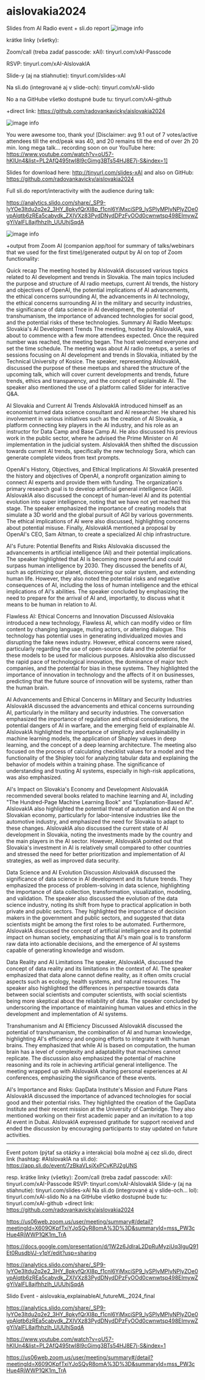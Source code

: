 # aislovakia2024
Slides from AI Radio event + sli.do report
![image info](./final_Advertise_AIslovakIA_photo_prefinal_link.png)

krátke linky (všetky):

Zoom/call (treba zadať passcode: xAI): tinyurl.com/xAI-Passcode

RSVP: tinyurl.com/xAI-AIslovakIA

Slide-y (aj na stiahnutie): tinyurl.com/slides-xAI

Na sli.do (integrované aj v slide-och): tinyurl.com/xAI-slido

No a na GitHube všetko dostupné bude tu: tinyurl.com/xAI-github 

+direct link: https://github.com/radovankavicky/aislovakia2024

![image info](./slido-how-would-you-rate-this-talk-scale-1-10-10-is-awesome-5-is-meh-1-is-worst-talk-ever-but-try-again-fail-again-fail-better.png)

You were awesome too, thank you! [Disclaimer: avg 9.1 out of 7 votes/active attendees till the end/peak was 40, and 20 remains till the end of over 2h 20 min. long mega talk... recording soon on our YouTube here: https://www.youtube.com/watch?v=oU57-hKIUn4&list=PL2AfQ495twI8l9cGimg3BTs54HJ8E7j-S&index=1]

Slides for download here: http://tinyurl.com/slides-xAI and also on GitHub: https://github.com/radovankavicky/aislovakia2024

Full sli.do report/interactivity with the audience during talk: 

https://analytics.slido.com/share/_SP9-lyYOe3Itdu2q2e2_3HY_8pkyfQrXI8p_f1cnl6YiMxciSP9_lySPlyMPlyNPlyZOe0ypAlqtb6zREa5cabydk_ZXIVXz83PydDNydDPzFyOOd0cwnwtsp498EImywZgYiValFL8ajfhhzIh_UUUhjSqdA 

![image info](./slido-how-would-you-rate-this-talk-scale-1-10-10-is-awesome-5-is-meh-1-is-worst-talk-ever-but-try-again-fail-again-fail-better.png)

+output from Zoom AI (companion app/tool for summary of talks/webinars that we used for the first time)/generated output by AI on top of Zoom functionality: 

Quick recap
The meeting hosted by AIslovakIA discussed various topics related to AI development and trends in Slovakia. The main topics included the purpose and structure of AI radio meetups, current AI trends, the history and objectives of OpenAI, the potential implications of AI advancements, the ethical concerns surrounding AI, the advancements in AI technology, the ethical concerns surrounding AI in the military and security industries, the significance of data science in AI development, the potential of transhumanism, the importance of advanced technologies for social good, and the potential risks of these technologies.
Summary
AI Radio Meetups: Slovakia's AI Development Trends
The meeting, hosted by AIslovakIA, was about to commence with a few more attendees expected. Once the required number was reached, the meeting began. The host welcomed everyone and set the time schedule. The meeting was about AI radio meetups, a series of sessions focusing on AI development and trends in Slovakia, initiated by the Technical University of Kosice. The speaker, representing AIslovakIA, discussed the purpose of these meetups and shared the structure of the upcoming talk, which will cover current developments and trends, future trends, ethics and transparency, and the concept of explainable AI. The speaker also mentioned the use of a platform called Slider for interactive Q&A.

AI Slovakia and Current AI Trends
AIslovakIA introduced himself as an economist turned data science consultant and AI researcher. He shared his involvement in various initiatives such as the creation of AI Slovakia, a platform connecting key players in the AI industry, and his role as an instructor for Data Camp and Base Camp AI. He also discussed his previous work in the public sector, where he advised the Prime Minister on AI implementation in the judicial system. AIslovakIA then shifted the discussion towards current AI trends, specifically the new technology Sora, which can generate complete videos from text prompts.

OpenAI's History, Objectives, and Ethical Implications
AI SlovakIA presented the history and objectives of OpenAI, a nonprofit organization aiming to connect AI experts and provide them with funding. The organization's primary research goal is to develop artificial general intelligence (AGI). AIslovakIA also discussed the concept of human-level AI and its potential evolution into super intelligence, noting that we have not yet reached this stage. The speaker emphasized the importance of creating models that simulate a 3D world and the global pursuit of AGI by various governments. The ethical implications of AI were also discussed, highlighting concerns about potential misuse. Finally, AIslovakIA mentioned a proposal by OpenAI's CEO, Sam Altman, to create a specialized AI chip infrastructure.

AI's Future: Potential Benefits and Risks
AIslovakia discussed the advancements in artificial intelligence (AI) and their potential implications. The speaker highlighted that AI is becoming more powerful and could surpass human intelligence by 2030. They discussed the benefits of AI, such as optimizing our planet, discovering our solar system, and extending human life. However, they also noted the potential risks and negative consequences of AI, including the loss of human intelligence and the ethical implications of AI's abilities. The speaker concluded by emphasizing the need to prepare for the arrival of AI and, importantly, to discuss what it means to be human in relation to AI.

Flawless AI: Ethical Concerns and Innovation Discussed
AIslovakia introduced a new technology, Flawless AI, which can modify video or film content by changing language, muting actors, or altering dialogue. This technology has potential uses in generating individualized movies and disrupting the fake news industry. However, ethical concerns were raised, particularly regarding the use of open-source data and the potential for these models to be used for malicious purposes. AIslovakia also discussed the rapid pace of technological innovation, the dominance of major tech companies, and the potential for bias in these systems. They highlighted the importance of innovation in technology and the affects of it on businesses, predicting that the future source of innovation will be systems, rather than the human brain.

AI Advancements and Ethical Concerns in Military and Security Industries
AIslovakIA discussed the advancements and ethical concerns surrounding AI, particularly in the military and security industries. The conversation emphasized the importance of regulation and ethical considerations, the potential dangers of AI in warfare, and the emerging field of explainable AI. AIslovakIA highlighted the importance of simplicity and explainability in machine learning models, the application of Shapley values in deep learning, and the concept of a deep learning architecture. The meeting also focused on the process of calculating checklist values for a model and the functionality of the Shipley tool for analyzing tabular data and explaining the behavior of models within a training phase. The significance of understanding and trusting AI systems, especially in high-risk applications, was also emphasized.

AI's Impact on Slovakia's Economy and Development
AIslovakIA recommended several books related to machine learning and AI, including "The Hundred-Page Machine Learning Book" and "Explanation-Based AI". AIslovakIA also highlighted the potential threat of automation and AI on the Slovakian economy, particularly for labor-intensive industries like the automotive industry, and emphasized the need for Slovakia to adapt to these changes. AIslovakIA also discussed the current state of AI development in Slovakia, noting the investments made by the country and the main players in the AI sector. However, AIslovakIA pointed out that Slovakia's investment in AI is relatively small compared to other countries and stressed the need for better prioritization and implementation of AI strategies, as well as improved data security.

Data Science and AI Evolution Discussion
AIslovakIA discussed the significance of data science in AI development and its future trends. They emphasized the process of problem-solving in data science, highlighting the importance of data collection, transformation, visualization, modeling, and validation. The speaker also discussed the evolution of the data science industry, noting its shift from hype to practical application in both private and public sectors. They highlighted the importance of decision makers in the government and public sectors, and suggested that data scientists might be among the first roles to be automated. Furthermore, AIslovakIA discussed the concept of artificial intelligence and its potential impact on human society, emphasizing that AI's main goal is to transform raw data into actionable decisions, and the emergence of AI systems capable of generating knowledge and wisdom.

Data Reality and AI Limitations
The speaker, AIslovakIA, discussed the concept of data reality and its limitations in the context of AI. The speaker emphasized that data alone cannot define reality, as it often omits crucial aspects such as ecology, health systems, and natural resources. The speaker also highlighted the differences in perspective towards data between social scientists and computer scientists, with social scientists being more skeptical about the reliability of data. The speaker concluded by underscoring the importance of maintaining human values and ethics in the development and implementation of AI systems.

Transhumanism and AI Efficiency Discussed
AIslovakIA discussed the potential of transhumanism, the combination of AI and human knowledge, highlighting AI's efficiency and ongoing efforts to integrate it with human brains. They emphasized that while AI is based on computation, the human brain has a level of complexity and adaptability that machines cannot replicate. The discussion also emphasized the potential of machine reasoning and its role in achieving artificial general intelligence. The meeting wrapped up with AIslovakIA sharing personal experiences at AI conferences, emphasizing the significance of these events.

AI's Importance and Risks: GapData Institute's Mission and Future Plans
AIslovakIA discussed the importance of advanced technologies for social good and their potential risks. They highlighted the creation of the GapData Institute and their recent mission at the University of Cambridge. They also mentioned working on their first academic paper and an invitation to a top AI event in Dubai. AIslovakIA expressed gratitude for support received and ended the discussion by encouraging participants to stay updated on future activities.

-----------------------------------------------------------
Event potom (pýtať sa otázky a interakcia) bola možné aj cez sli.do, direct link (hashtag: #AIslovakIA na sli.do): https://app.sli.do/event/7zBkaVLsjXxPCvKPJ2gUNS

resp. krátke linky (všetky):
Zoom/call (treba zadať passcode: xAI): tinyurl.com/xAI-Passcode
RSVP: tinyurl.com/xAI-AIslovakIA
Slide-y (aj na stiahnutie): tinyurl.com/slides-xAI
Na sli.do (integrované aj v slide-och... lol): tinyurl.com/xAI-slido
No a na GitHube všetko dostupné bude tu: tinyurl.com/xAI-github 
+direct link: https://github.com/radovankavicky/aislovakia2024


https://us06web.zoom.us/user/meeting/summary#/detail?meetingId=X609OKpfTxiYJoSQyR8omA%3D%3D&summaryId=mss_PW3cHue4RjWWP1QK1m_TrA

https://docs.google.com/presentation/d/1W2z6JdlraL2DpRuMyziUq3lguQ91Et0RusdbVJ-v1pY/edit?usp=sharing

https://analytics.slido.com/share/_SP9-lyYOe3Itdu2q2e2_3HY_8pkyfQrXI8p_f1cnl6YiMxciSP9_lySPlyMPlyNPlyZOe0ypAlqtb6zREa5cabydk_ZXIVXz83PydDNydDPzFyOOd0cwnwtsp498EImywZgYiValFL8ajfhhzIh_UUUhjSqdA

Slido Event - aislovakia_explainableAI_futureML_2024_final 

https://analytics.slido.com/share/_SP9-lyYOe3Itdu2q2e2_3HY_8pkyfQrXI8p_f1cnl6YiMxciSP9_lySPlyMPlyNPlyZOe0ypAlqtb6zREa5cabydk_ZXIVXz83PydDNydDPzFyOOd0cwnwtsp498EImywZgYiValFL8ajfhhzIh_UUUhjSqdA

https://www.youtube.com/watch?v=oU57-hKIUn4&list=PL2AfQ495twI8l9cGimg3BTs54HJ8E7j-S&index=1

https://us06web.zoom.us/user/meeting/summary#/detail?meetingId=X609OKpfTxiYJoSQyR8omA%3D%3D&summaryId=mss_PW3cHue4RjWWP1QK1m_TrA

